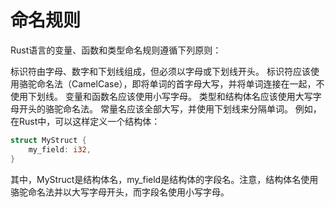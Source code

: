 # 命名规则

Rust语言的变量、函数和类型命名规则遵循下列原则：

标识符由字母、数字和下划线组成，但必须以字母或下划线开头。
标识符应该使用骆驼命名法（CamelCase），即将单词的首字母大写，并将单词连接在一起，不使用下划线。
变量和函数名应该使用小写字母。
类型和结构体名应该使用大写字母开头的骆驼命名法。
常量名应该全部大写，并使用下划线来分隔单词。
例如，在Rust中，可以这样定义一个结构体：

```rust
struct MyStruct {
    my_field: i32,
}
```
其中，MyStruct是结构体名，my_field是结构体的字段名。注意，结构体名使用骆驼命名法并以大写字母开头，而字段名使用小写字母。
